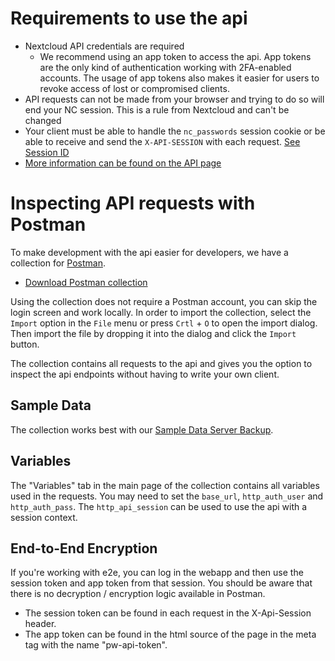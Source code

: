 # Requirements to use the api

- Nextcloud API credentials are required
   - We recommend using an app token to access the api.
     App tokens are the only kind of authentication working with 2FA-enabled accounts.
     The usage of app tokens also makes it easier for users to revoke access of lost or compromised clients.
- API requests can not be made from your browser and trying to do so will end your NC session.
   This is a rule from Nextcloud and can't be changed
- Your client must be able to handle the `nc_passwords` session cookie or be able to receive and send the `X-API-SESSION` with each request.
  [See Session ID](../Api/Session-Api#session-id)
- [More information can be found on the API page](../Api#general-notes)

# Inspecting API requests with Postman
To make development with the api easier for developers, we have a collection for [Postman](https://www.postman.com/).

- [Download Postman collection](../_files/postman-collection.json)

Using the collection does not require a Postman account, you can skip the login screen and work locally.
In order to import the collection, select the `Import` option  in the `File` menu or press `Crtl` + `O` to open the import dialog.
Then import the file by dropping it into the dialog and click the `Import` button.

The collection contains all requests to the api and gives you the option to inspect the api endpoints without having to write your own client.

## Sample Data
The collection works best with our [Sample Data Server Backup](./Sample-Data#server-backup).

## Variables
The "Variables" tab in the main page of the collection contains all variables used in the requests.
You may need to set the `base_url`, `http_auth_user` and `http_auth_pass`.
The `http_api_session` can be used to use the api with a session context.

## End-to-End Encryption
If you're working with e2e, you can log in the webapp and then use the session token and app token from that session.
You should be aware that there is no decryption / encryption logic available in Postman.

 - The session token can be found in each request in the X-Api-Session header.
 - The app token can be found in the html source of the page in the meta tag with the name "pw-api-token".
